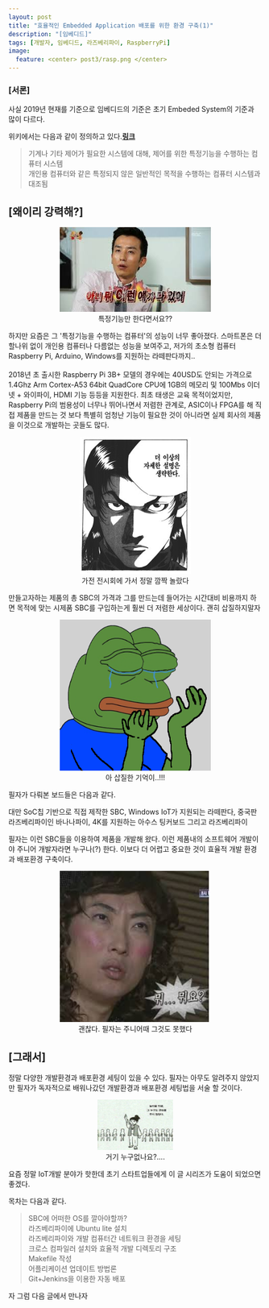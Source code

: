 ```yaml
---
layout: post
title: "효율적인 Embedded Application 배포를 위한 환경 구축(1)"
description: "[임베디드]"
tags: [개발자, 임베디드, 라즈베리파이, RaspberryPi]
image:
  feature: <center> post3/rasp.png </center>
---
```

### [서론]

 사실 2019년 현재를 기준으로 임베디드의 기준은 초기 Embeded System의 기준과 많이 다르다.

 위키에서는 다음과 같이 정의하고 있다.[**링크**](https://namu.wiki/w/라즈베리%20파이(컴퓨터))
> 기계나 기타 제어가 필요한 시스템에 대해, 제어를 위한 특정기능을 수행하는 컴퓨터 시스템<br/>
> 개인용 컴퓨터와 같은 특정되지 않은 일반적인 목적을 수행하는 컴퓨터 시스템과 대조됨

## [왜이리 강력해?]
<center>
  <figure>
   <img src="/images/post3/ani2.jpg" alt=""/>
    <center>
      <figcaption>특정기능만 한다면서요??</figcaption>
    </center>
  </figure>
</center>

 하지만 요즘은 그 '특정기능을 수행하는 컴퓨터'의 성능이 너무 좋아졌다. 스마트폰은 더할나위 없이 개인용 컴퓨터나 다름없는 성능을 보여주고, 저가의 초소형 컴퓨터 Raspberry Pi, Arduino, Windows를 지원하는 라떼판다까지..
<br/>
<br/>
 2018년 초 출시한 Raspberry Pi 3B+ 모델의 경우에는 40USD도 안되는 가격으로 1.4Ghz Arm Cortex-A53 64bit QuadCore CPU에 1GB의 메모리 및 100Mbs 이더넷 + 와이파이, HDMI 기능 등등을 지원한다. 최초 태생은 교육 목적이었지만, Raspberry Pi의 범용성이 너무나 뛰어나면서 저렴한 관계로, ASIC이나 FPGA를 해 직접 제품을 만드는 것 보다 특별히 엄청난 기능이 필요한 것이 아니라면 실제 회사의 제품을 이것으로 개발하는 곳들도 많다.
 <br/>
 <center>
   <figure>
   	<img src="/images/post3/omit.png" alt=""/>
     <center>
       <figcaption>가전 전시회에 가서 정말 깜짝 놀랐다</figcaption>
     </center>
   </figure>
 </center>

만들고자하는 제품의 총 SBC의 가격과 그를 만드는데 들어가는 시간대비 비용까지 하면 목적에 맞는 시제품 SBC를 구입하는게 훨씬 더 저렴한 세상이다.
괜히 삽질하지말자
<center>
  <figure>
   <img width="300" height="300" src="/images/post3/frog.png" alt=""/>
    <center>
      <figcaption>아 삽질한 기억이..!!!</figcaption>
    </center>
  </figure>
</center>

필자가 다뤄본 보드들은 다음과 같다.

대만 SoC칩 기반으로 직접 제작한 SBC,
Windows IoT가 지원되는 라떼판다,
중국판 라즈베리파이인 바나나파이,
4K를 지원하는 아수스 팅커보드
그리고 라즈베리파이

필자는 이런 SBC들을 이용하여 제품을 개발해 왔다.
이런 제품내의 소프트웨어 개발이야 주니어 개발자라면 누구나(?) 한다.
이보다 더 어렵고 중요한 것이 효율적 개발 환경과 배포환경 구축이다.
<center>
  <figure>
   <img width="300" height="300" src="/images/post3/what.jpg" alt=""/>
    <center>
      <figcaption>괜찮다. 필자는 주니어때 그것도 못했다</figcaption>
    </center>
  </figure>
</center>

## [그래서]

정말 다양한 개발환경과 배포환경 세팅이 있을 수 있다.
필자는 아무도 알려주지 않았지만 필자가 독자적으로 배워나갔던 개발환경과 배포환경 세팅법을 서술 할 것이다.
<center>
  <figure>
   <img width="150" height="100" src="/images/post3/nobody.jpg" alt=""/>
    <center>
      <figcaption>거기 누구없나요?.... </figcaption>
    </center>
  </figure>
</center>

요즘 정말 IoT개발 분야가 핫한데 초기 스타트업들에게 이 글 시리즈가 도움이 되었으면 좋겠다.

목차는 다음과 같다.

>SBC에 어떠한 OS를 깔아야할까?<br/>
>라즈베리파이에 Ubuntu lite 설치<br/>
>라즈베리파이와 개발 컴퓨터간 네트워크 환경을 세팅<br/>
>크로스 컴파일러 설치와 효율적 개발 디렉토리 구조<br/>
>Makefile 작성<br/>
>어플리케이션 업데이트 방법론<br/>
>Git+Jenkins을 이용한 자동 배포<br/>

자 그럼 다음 글에서 만나자
